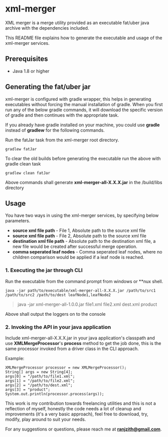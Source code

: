 # xml-merger

XML merger is a merge utility provided as an executable fat/uber java archive with the dependencies included.

This README file explains how to generate the executable and usage of the xml-merger services.

## Prerequisites
* Java 1.8 or higher

## Generating the fat/uber jar

xml-merger is configured with gradle wrapper, this helps in generating executables without forcing the manual installation of gradle. 
When you first run any of the below gradle commands, it will download the specific version of gradle and then continues with the appropriate task.

If you already have gradle installed on your machine, you could use **gradle** instead of **gradlew** for the following commands.

Run the fatJar task from the xml-merger root directory.

    gradlew fatJar

To clear the old builds before generating the executable run the above with gradle clean task

    gradlew clean fatJar

Above commands shall generate **xml-merger-all-X.X.X.jar** in the <xml-merger-root>/build/libs directory

## Usage
You have two ways in using the xml-merger services, by specifying below parameters.

* **source xml file path** - File 1, Absolute path to the source xml file
* **source xml file path** - File 2, Absolute path to the source xml file
* **destination xml file path** - Absolute path to the destination xml file, a new file would be created after successful merge operation.
* **comma seperated leaf nodes** - Comma seperated leaf nodes, where no children comparison would be applied if a leaf node is reached.

### 1. Executing the jar through CLI

Run the executable from the command prompt from windows or **nux shell.

    java -jar path/to/executable/xml-merger-all-X.X.X.jar /path/to/src1 /path/to/src2 /path/to/dest leafNode1,leafNode2

>java -jar xml-merger-all-1.0.0.jar file1.xml file2.xml dest.xml product

Above shall output the loggers on to the console

### 2. Invoking the API in your java application

Include xml-merger-all-X.X.X.jar in your java application's classpath and use **XMLMergeProcessor**'s **process** method to get the job done, this is the same processor invoked from a driver class in the CLI approach.

Example: 

    XMLMergeProcessor processor = new XMLMergeProcessor();
    String[] args = new String[4];
    args[0] = "/path/to/file1.xml";
    args[1] = "/path/to/file2.xml";
    args[2] = "/path/to/dest.xml";
    args[3] = "product";
    System.out.println(processor.process(args));


This work is my contribution towards freelancing utilities and this is not a reflection of myself, honestly the code needs a lot of cleanup and improvements (it's a very basic approach), feel free to download, try, modify, play around to suit your needs.

For any suggestions or questions, please reach me at **ranjzith@gmail.com**.

